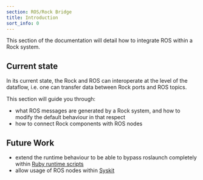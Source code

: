 ```yaml
---
section: ROS/Rock Bridge
title: Introduction
sort_info: 0
---
```


This section of the documentation will detail how to integrate ROS within a Rock
system.

Current state
-------------

In its current state, the Rock and ROS can interoperate at the level of the
dataflow, i.e. one can transfer data between Rock ports and ROS topics.

This section will guide you through:

 - what ROS messages are generated by a Rock system, and how to modify the
   default behaviour in that respect
 - how to connect Rock components with ROS nodes

Future Work
-----------

 - extend the runtime behaviour to be able to bypass roslaunch completely within
   [Ruby runtime scripts](../runtime/)
 - allow usage of ROS nodes within [Syskit](../system/)

